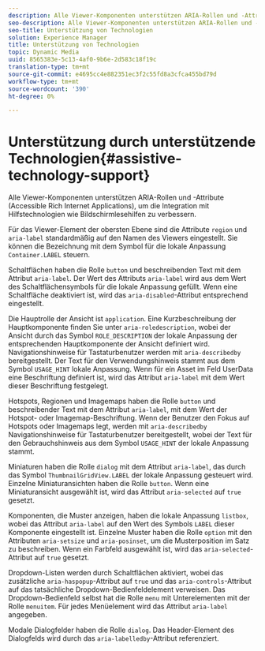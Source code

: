 ```yaml
---
description: Alle Viewer-Komponenten unterstützen ARIA-Rollen und -Attribute (Accessible Rich Internet Applications), um die Integration mit Hilfstechnologien wie Bildschirmlesehilfen zu verbessern.
seo-description: Alle Viewer-Komponenten unterstützen ARIA-Rollen und -Attribute (Accessible Rich Internet Applications), um die Integration mit Hilfstechnologien wie Bildschirmlesehilfen zu verbessern.
seo-title: Unterstützung von Technologien
solution: Experience Manager
title: Unterstützung von Technologien
topic: Dynamic Media
uuid: 8565383e-5c13-4af0-9b6e-2d583c18f19c
translation-type: tm+mt
source-git-commit: e4695cc4e882351ec3f2c55fd8a3cfca455bd79d
workflow-type: tm+mt
source-wordcount: '390'
ht-degree: 0%

---
```



# Unterstützung durch unterstützende Technologien{#assistive-technology-support}

Alle Viewer-Komponenten unterstützen ARIA-Rollen und -Attribute (Accessible Rich Internet Applications), um die Integration mit Hilfstechnologien wie Bildschirmlesehilfen zu verbessern.

Für das Viewer-Element der obersten Ebene sind die Attribute `region` und `aria-label` standardmäßig auf den Namen des Viewers eingestellt. Sie können die Bezeichnung mit dem Symbol für die lokale Anpassung `Container.LABEL` steuern.

Schaltflächen haben die Rolle `button` und beschreibenden Text mit dem Attribut `aria-label`. Der Wert des Attributs `aria-label` wird aus dem Wert des Schaltflächensymbols für die lokale Anpassung gefüllt. Wenn eine Schaltfläche deaktiviert ist, wird das `aria-disabled`-Attribut entsprechend eingestellt.

Die Hauptrolle der Ansicht ist `application`. Eine Kurzbeschreibung der Hauptkomponente finden Sie unter `aria-roledescription`, wobei der Ansicht durch das Symbol `ROLE_DESCRIPTION` der lokale Anpassung der entsprechenden Hauptkomponente der Ansicht definiert wird. Navigationshinweise für Tastaturbenutzer werden mit `aria-describedby` bereitgestellt. Der Text für den Verwendungshinweis stammt aus dem Symbol `USAGE_HINT` lokale Anpassung. Wenn für ein Asset im Feld UserData eine Beschriftung definiert ist, wird das Attribut `aria-label` mit dem Wert dieser Beschriftung festgelegt.

Hotspots, Regionen und Imagemaps haben die Rolle `button` und beschreibender Text mit dem Attribut `aria-label`, mit dem Wert der Hotspot- oder Imagemap-Beschriftung. Wenn der Benutzer den Fokus auf Hotspots oder Imagemaps legt, werden mit `aria-describedby` Navigationshinweise für Tastaturbenutzer bereitgestellt, wobei der Text für den Gebrauchshinweis aus dem Symbol `USAGE_HINT` der lokale Anpassung stammt.

Miniaturen haben die Rolle `dialog` mit dem Attribut `aria-label`, das durch das Symbol `ThumbnailGridView.LABEL` der lokale Anpassung gesteuert wird. Einzelne Miniaturansichten haben die Rolle `button`. Wenn eine Miniaturansicht ausgewählt ist, wird das Attribut `aria-selected` auf `true` gesetzt.

Komponenten, die Muster anzeigen, haben die lokale Anpassung `listbox`, wobei das Attribut `aria-label` auf den Wert des Symbols `LABEL` dieser Komponente eingestellt ist. Einzelne Muster haben die Rolle `option` mit den Attributen `aria-setsize` und `aria-posinset`, um die Musterposition im Satz zu beschreiben. Wenn ein Farbfeld ausgewählt ist, wird das `aria-selected`-Attribut auf `true` gesetzt.

Dropdown-Listen werden durch Schaltflächen aktiviert, wobei das zusätzliche `aria-haspopup`-Attribut auf `true` und das `aria-controls`-Attribut auf das tatsächliche Dropdown-Bedienfeldelement verweisen. Das Dropdown-Bedienfeld selbst hat die Rolle `menu` mit Unterelementen mit der Rolle `menuitem`. Für jedes Menüelement wird das Attribut `aria-label` angegeben.

Modale Dialogfelder haben die Rolle `dialog`. Das Header-Element des Dialogfelds wird durch das `aria-labelledby`-Attribut referenziert.
